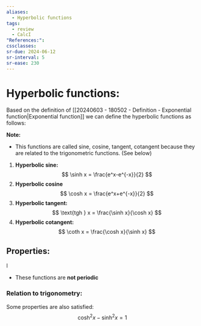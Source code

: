 ```yaml
---
aliases:
  - Hyperbolic functions
tags:
  - review
  - CalcI
"References:": 
cssclasses:
sr-due: 2024-06-12
sr-interval: 5
sr-ease: 230
---
```

# Hyperbolic functions:

Based on the definition of [[20240603 - 180502 - Definition - Exponential function|Exponential function]] we can define the hyperbolic functions as follows: 

**Note:**
+ This functions are called sine, cosine, tangent, cotangent because they are related to the trigonometric functions. (See below)

1. **Hyperbolic sine:**
$$
\sinh x = \frac{e^x-e^{-x}}{2}
$$
2. **Hyperbolic cosine** 
$$
\cosh x = \frac{e^x+e^{-x}}{2}
$$
3. **Hyperbolic tangent:**
$$
\text{tgh } x = \frac{\sinh x}{\cosh x}
$$
4. **Hyperbolic cotangent:**
$$
\coth x = \frac{\cosh x}{\sinh x}
$$
## Properties:
l
+ These functions are **not periodic**
### Relation to trigonometry:
Some properties are also satisfied: 
$$
\cosh^2 x - \sinh^2 x = 1
$$

